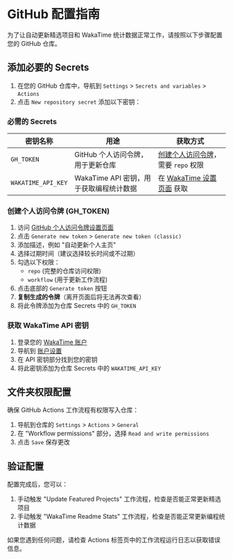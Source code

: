 # GitHub 配置指南

为了让自动更新精选项目和 WakaTime 统计数据正常工作，请按照以下步骤配置您的 GitHub 仓库。

## 添加必要的 Secrets

1. 在您的 GitHub 仓库中，导航到 `Settings` > `Secrets and variables` > `Actions`
2. 点击 `New repository secret` 添加以下密钥：

### 必需的 Secrets

| 密钥名称 | 用途 | 获取方式 |
|---------|------|---------|
| `GH_TOKEN` | GitHub 个人访问令牌，用于更新仓库 | [创建个人访问令牌](https://github.com/settings/tokens)，需要 `repo` 权限 |
| `WAKATIME_API_KEY` | WakaTime API 密钥，用于获取编程统计数据 | 在 [WakaTime 设置页面](https://wakatime.com/settings/account) 获取 |

### 创建个人访问令牌 (GH_TOKEN)

1. 访问 [GitHub 个人访问令牌设置页面](https://github.com/settings/tokens)
2. 点击 `Generate new token` > `Generate new token (classic)`
3. 添加描述，例如 "自动更新个人主页"
4. 选择过期时间（建议选择较长时间或不过期）
5. 勾选以下权限：
   - `repo` (完整的仓库访问权限)
   - `workflow` (用于更新工作流程)
6. 点击底部的 `Generate token` 按钮
7. **复制生成的令牌**（离开页面后将无法再次查看）
8. 将此令牌添加为仓库 Secrets 中的 `GH_TOKEN`

### 获取 WakaTime API 密钥

1. 登录您的 [WakaTime 账户](https://wakatime.com/login)
2. 导航到 [账户设置](https://wakatime.com/settings/account)
3. 在 API 密钥部分找到您的密钥
4. 将此密钥添加为仓库 Secrets 中的 `WAKATIME_API_KEY`

## 文件夹权限配置

确保 GitHub Actions 工作流程有权限写入仓库：

1. 导航到仓库的 `Settings` > `Actions` > `General`
2. 在 "Workflow permissions" 部分，选择 `Read and write permissions`
3. 点击 `Save` 保存更改

## 验证配置

配置完成后，您可以：

1. 手动触发 "Update Featured Projects" 工作流程，检查是否能正常更新精选项目
2. 手动触发 "WakaTime Readme Stats" 工作流程，检查是否能正常更新编程统计数据

如果您遇到任何问题，请检查 Actions 标签页中的工作流程运行日志以获取错误信息。
